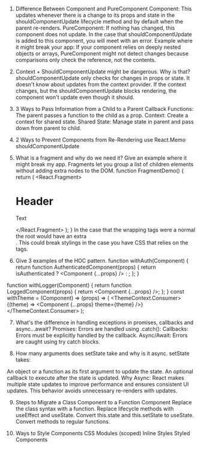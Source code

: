 1. Difference Between Component and PureComponent
Component: This updates whenever there is a change to its props and state in the shouldComponentUpdate lifecycle method and by default when the parent re-renders. 
PureComponent: If nothing has changed, this component does not update. In the case that shouldComponentUpdate is added to this component, you will meet with an error.
Example where it might break your app: If your component relies on deeply nested objects or arrays, PureComponent might not detect changes because comparisons only check the reference, not the contents.

2. Context + ShouldComponentUpdate might be dangerous. Why is that?
shouldComponentUpdate only checks for changes in props or state. It doesn't know about updates from the context provider. If the context changes, but the shouldComponentUpdate blocks rendering, the component won't update even though it should.

3. 3 Ways to Pass Information from a Child to a Parent
Callback Functions: The parent passes a function to the child as a prop.
Context: Create a context for shared state.
Shared State: Manage state in parent and pass down from parent to child.

4. 2 Ways to Prevent Components from Re-Rendering
use React.Memo
shouldComponentUpdate 

5. What is a fragment and why do we need it? Give an example where it might break my app.
Fragments let you group a list of children elements without adding extra nodes to the DOM.
function FragmentDemo() {
  return (
    <React.Fragment>
		  <h1>Header</h1>
		  <p>Text</p>
    </React.Fragment>
  );
}
In the case that the wrapping tags were a normal <div> the root would have an extra <div>.
This could break stylings in the case you have CSS that relies on the tags.

6. Give 3 examples of the HOC pattern.
function withAuth(Component) {
  return function AuthenticatedComponent(props) {
    return isAuthenticated ? <Component {...props} /> : <Redirect to="/login" />;
  };
}

function withLogger(Component) {
  return function LoggedComponent(props) {
    return <Component {...props} />;
  };
}
const withTheme = (Component) => (props) => (
  <ThemeContext.Consumer>
    {(theme) => <Component {...props} theme={theme} />}
  </ThemeContext.Consumer>
);

7. What's the difference in handling exceptions in promises,
callbacks and async...await?
Promises: Errors are handled using .catch():
Callbacks: Errors must be explicitly handled by the callback.
Async/Await: Errors are caught using try catch blocks.


8. How many arguments does setState take and why is it async.
setState takes:

An object or a function as its first argument to update the state.
An optional callback to execute after the state is updated.
Why Async: React makes multiple state updates to improve performance and ensures consistent UI updates. This behavior avoids unnecessary re-renders with updates.

9. Steps to Migrate a Class Component to a Function Component
Replace the class syntax with a function.
Replace lifecycle methods with useEffect and useState.
Convert this.state and this.setState to useState.
Convert methods to regular functions.

10. Ways to Style Components
CSS Modules (scoped)
Inline Styles
Styled Components